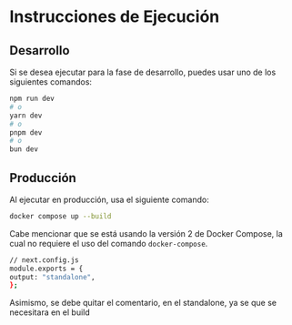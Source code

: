 # Instrucciones de Ejecución

## Desarrollo

Si se desea ejecutar para la fase de desarrollo, puedes usar uno de los siguientes comandos:

```bash
npm run dev
# o
yarn dev
# o
pnpm dev
# o
bun dev
```

## Producción

Al ejecutar en producción, usa el siguiente comando:

```bash
docker compose up --build
```

Cabe mencionar que se está usando la versión 2 de Docker Compose, la cual no requiere el uso del comando `docker-compose`.

```bash
// next.config.js
module.exports = {
output: "standalone",
};
```

Asimismo, se debe quitar el comentario, en el standalone, ya se que se necesitara en el build
